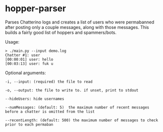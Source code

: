 # hopper-parser
Parses Chatterino logs and creates a list of users who were permabanned after posting only a couple messages, along with those messages. This builds a fairly good list of hoppers and spammers/bots.

Usage:

    > ./main.py --input demo.log
    Chatter #1: user
    [00:00:01] user: hello
    [00:03:13] user: fuk u


Optional arguments:

    -i, --input: (required) the file to read

    -o, --output: the file to write to. if unset, print to stdout

    --hideUsers: hide usernames

    --numMessages: (default: 5)  the maximum number of recent messages before a chatter is omitted from the list

    --recentLength: (default: 500) the maximum number of messages to check prior to each permaban
